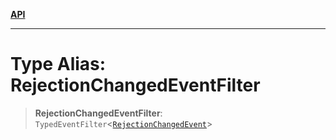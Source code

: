 [**API**](../../../README.md)

***

# Type Alias: RejectionChangedEventFilter

> **RejectionChangedEventFilter**: `TypedEventFilter`\<[`RejectionChangedEvent`](RejectionChangedEvent.md)\>
